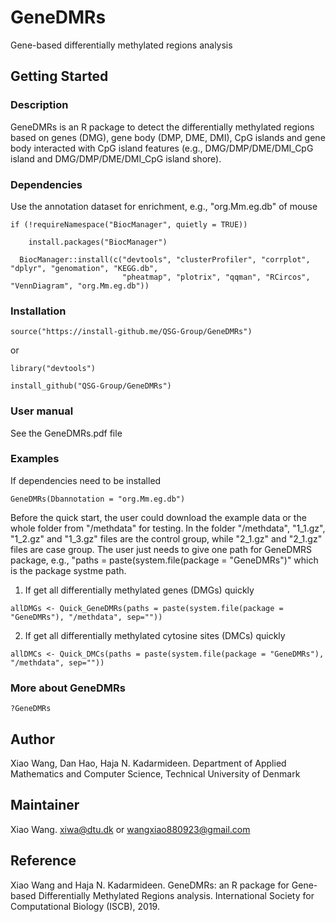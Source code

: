 # GeneDMRs

Gene-based differentially methylated regions analysis

## Getting Started

### Description

GeneDMRs is an R package to detect the differentially methylated regions based on genes (DMG), gene body (DMP, DME, DMI), CpG islands and gene body interacted with CpG island features (e.g., DMG/DMP/DME/DMI_CpG island and DMG/DMP/DME/DMI_CpG island shore). 

### Dependencies

Use the annotation dataset for enrichment, e.g., "org.Mm.eg.db" of mouse

```
if (!requireNamespace("BiocManager", quietly = TRUE))

    install.packages("BiocManager")
    
  BiocManager::install(c("devtools", "clusterProfiler", "corrplot", "dplyr", "genomation", "KEGG.db", 
                         "pheatmap", "plotrix", "qqman", "RCircos", "VennDiagram", "org.Mm.eg.db"))
```

### Installation

```
source("https://install-github.me/QSG-Group/GeneDMRs")
```

or

```
library("devtools")

install_github("QSG-Group/GeneDMRs")
```

### User manual

See the GeneDMRs.pdf file

### Examples

If dependencies need to be installed

```
GeneDMRs(Dbannotation = "org.Mm.eg.db")
```

Before the quick start, the user could download the example data or the whole folder from "/methdata" for testing. In the folder "/methdata", "1_1.gz", "1_2.gz" and "1_3.gz" files are the control group, while "2_1.gz" and "2_1.gz" files are case group. The user just needs to give one path for GeneDMRS package, e.g., "paths = paste(system.file(package = "GeneDMRs")" which is the package systme path.

1. If get all differentially methylated genes (DMGs) quickly

```
allDMGs <- Quick_GeneDMRs(paths = paste(system.file(package = "GeneDMRs"), "/methdata", sep=""))
```

2. If get all differentially methylated cytosine sites (DMCs) quickly

```
allDMCs <- Quick_DMCs(paths = paste(system.file(package = "GeneDMRs"), "/methdata", sep=""))
```

### More about GeneDMRs

```
?GeneDMRs
```

## Author

Xiao Wang, Dan Hao, Haja N. Kadarmideen. Department of Applied Mathematics and Computer Science, Technical University of Denmark

## Maintainer

Xiao Wang. <xiwa@dtu.dk> or <wangxiao880923@gmail.com>

## Reference

Xiao Wang and Haja N. Kadarmideen. GeneDMRs: an R package for Gene-based Differentially Methylated Regions analysis. International Society for Computational Biology (ISCB), 2019.
